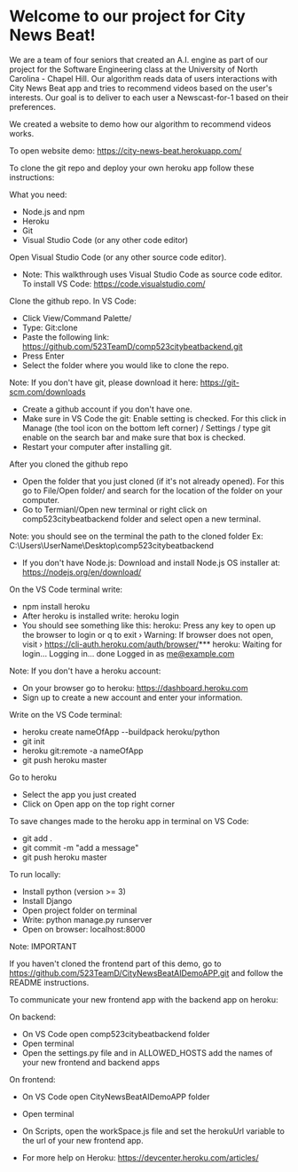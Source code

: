 # Welcome to our project for City News Beat!

We are a team of four seniors that created an A.I. engine as part of our project for the Software Engineering class at the University of North Carolina - Chapel Hill. Our algorithm reads data of users interactions with City News Beat app and tries to recommend videos based on the user's interests. Our goal is to deliver to each user a Newscast-for-1 based on their preferences.

We created a website to demo how our algorithm to recommend videos works.

To open website demo: https://city-news-beat.herokuapp.com/

To clone the git repo and deploy your own heroku app follow these instructions:

What you need:
- Node.js and npm
- Heroku
- Git
- Visual Studio Code (or any other code editor)


Open Visual Studio Code (or any other source code editor).
- Note: This walkthrough uses Visual Studio Code as source code editor.
  To install VS Code: https://code.visualstudio.com/

Clone the github repo.
In VS Code:
- Click View/Command Palette/
- Type: Git:clone
- Paste the following link: https://github.com/523TeamD/comp523citybeatbackend.git
- Press Enter
- Select the folder where you would like to clone the repo.

Note: If you don't have git, please download it here:
https://git-scm.com/downloads
- Create a github account if you don't have one.
- Make sure in VS Code the git: Enable setting is checked. For this click in Manage (the tool icon on the bottom left corner) / Settings / type git enable on the search bar and make sure that box is checked.
- Restart your computer after installing git.

After you cloned the github repo
- Open the folder that you just cloned (if it's not already opened). For this go to File/Open folder/ and search for the location of the folder on your computer. 
- Go to Termianl/Open new terminal or right click on comp523citybeatbackend folder and select open a new terminal.

Note: you should see on the terminal the path to the cloned folder Ex: C:\Users\UserName\Desktop\comp523citybeatbackend

- If you don't have Node.js: Download and install Node.js OS installer at: https://nodejs.org/en/download/

On the VS Code terminal write: 
- npm install heroku
- After heroku is installed write: heroku login
- You should see something like this: 
  heroku: Press any key to open up the browser to login or q to exit
 ›   Warning: If browser does not open, visit
 ›   https://cli-auth.heroku.com/auth/browser/***
  heroku: Waiting for login...
  Logging in... done
  Logged in as me@example.com

Note: If you don't have a heroku account:
- On your browser go to heroku: https://dashboard.heroku.com
- Sign up to create a new account and enter your information.

Write on the VS Code terminal:
- heroku create nameOfApp --buildpack heroku/python
- git init
- heroku git:remote -a nameOfApp
- git push heroku master

Go to heroku
- Select the app you just created
- Click on Open app on the top right corner

To save changes made to the heroku app in terminal on VS Code:
- git add .
- git commit -m "add a message"
- git push heroku master

To run locally:
- Install python (version >= 3)
- Install Django
- Open project folder on terminal
- Write: python manage.py runserver
- Open on browser: localhost:8000

Note: IMPORTANT

If you haven't cloned the frontend part of this demo, go to https://github.com/523TeamD/CityNewsBeatAIDemoAPP.git and follow the README instructions.

To communicate your new frontend app with the backend app on heroku:

On backend:

- On VS Code open comp523citybeatbackend folder
- Open terminal
- Open the settings.py file and in ALLOWED_HOSTS add the names of your new frontend and backend apps

On frontend:

- On VS Code open CityNewsBeatAIDemoAPP folder
- Open terminal
- On Scripts, open the workSpace.js file and set the herokuUrl variable to the url of your new frontend app.



- For more help on Heroku: https://devcenter.heroku.com/articles/
